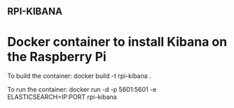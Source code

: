 ## RPI-KIBANA

# Docker container to install Kibana on the Raspberry Pi

To build the container:
docker build -t rpi-kibana .

To run the container:
docker run -d -p 5601:5601 -e ELASTICSEARCH=IP:PORT rpi-kibana

